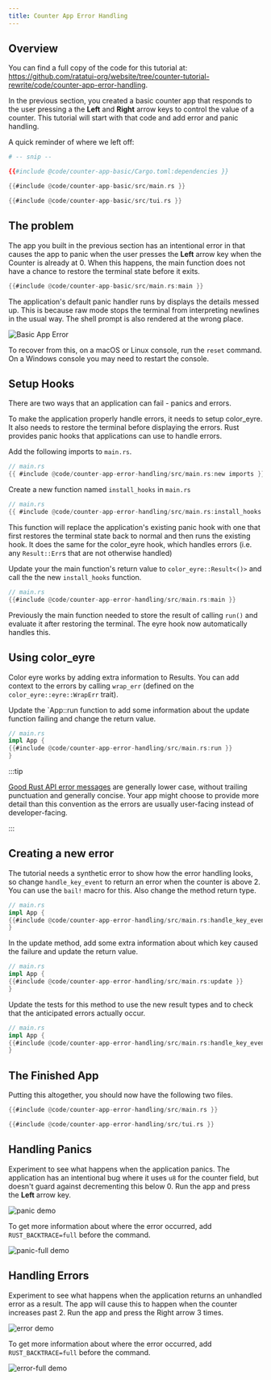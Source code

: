 ```yaml
---
title: Counter App Error Handling
---
```


## Overview

You can find a full copy of the code for this tutorial at:
<https://github.com/ratatui-org/website/tree/counter-tutorial-rewrite/code/counter-app-error-handling>.

In the previous section, you created a basic counter app that responds to the user pressing a the
**Left** and **Right** arrow keys to control the value of a counter. This tutorial will start with
that code and add error and panic handling.

A quick reminder of where we left off:

<!-- Note: these includes are correct - they link to the basic app as it's the starting point -->

```toml collapsed title="Cargo.toml (click to expand)"
# -- snip --

{{#include @code/counter-app-basic/Cargo.toml:dependencies }}
```

```rust collapsed title="main.rs (click to expand)"
{{#include @code/counter-app-basic/src/main.rs }}
```

```rust collapsed title="tui.rs (click to expand)"
{{#include @code/counter-app-basic/src/tui.rs }}
```

## The problem

The app you built in the previous section has an intentional error in that causes the app to panic
when the user presses the **Left** arrow key when the Counter is already at 0. When this happens,
the main function does not have a chance to restore the terminal state before it exits.

```rust title="src/main.rs (from basic app)" {3,5}
{{#include @code/counter-app-basic/src/main.rs:main }}
```

The application's default panic handler runs by displays the details messed up. This is because raw
mode stops the terminal from interpreting newlines in the usual way. The shell prompt is also
rendered at the wrong place.

![Basic App Error](./basic-app-error.gif)

To recover from this, on a macOS or Linux console, run the `reset` command. On a Windows console you
may need to restart the console.

## Setup Hooks

There are two ways that an application can fail - panics and errors.

To make the application properly handle errors, it needs to setup color_eyre. It also needs to
restore the terminal before displaying the errors. Rust provides panic hooks that applications can
use to handle errors.

Add the following imports to `main.rs`.

```rust
// main.rs
{{ #include @code/counter-app-error-handling/src/main.rs:new imports }}
```

Create a new function named `install_hooks` in `main.rs`

```rust
// main.rs
{{ #include @code/counter-app-error-handling/src/main.rs:install_hooks }}
```

This function will replace the application's existing panic hook with one that first restores the
terminal state back to normal and then runs the existing hook. It does the same for the color_eyre
hook, which handles errors (i.e. any `Result::Err`s that are not otherwise handled)

Update your the main function's return value to `color_eyre::Result<()>` and call the the new
`install_hooks` function.

```rust {2} ins={3}
// main.rs
{{#include @code/counter-app-error-handling/src/main.rs:main }}
```

Previously the main function needed to store the result of calling `run()` and evaluate it after
restoring the terminal. The eyre hook now automatically handles this.

## Using color_eyre

Color eyre works by adding extra information to Results. You can add context to the errors by
calling `wrap_err` (defined on the `color_eyre::eyre::WrapErr` trait).

Update the `App::run function to add some information about the update function failing and change
the return value.

```rust {6,9}
// main.rs
impl App {
{{#include @code/counter-app-error-handling/src/main.rs:run }}
}
```

:::tip

[Good Rust API error messages] are generally lower case, without trailing punctuation and generally
concise. Your app might choose to provide more detail than this convention as the errors are usually
user-facing instead of developer-facing.

[Good Rust API error messages]: https://rust-lang.github.io/api-guidelines/interoperability.html#c-good-err

:::

## Creating a new error

The tutorial needs a synthetic error to show how the error handling looks, so change
`handle_key_event` to return an error when the counter is above 2. You can use the `bail!` macro for
this. Also change the method return type.

```rust {6} ins={19-21} collapse={11-16}
// main.rs
impl App {
{{#include @code/counter-app-error-handling/src/main.rs:handle_key_event }}
}
```

In the update method, add some extra information about which key caused the failure and update the
return value.

```rust {3, 6-8}
// main.rs
impl App {
{{#include @code/counter-app-error-handling/src/main.rs:update }}
}
```

Update the tests for this method to use the new result types and to check that the anticipated
errors actually occur.

```rust {4} ins={19-24,26-37} collapse={5-16}
// main.rs
impl App {
{{#include @code/counter-app-error-handling/src/main.rs:handle_key_event test }}
}
```

## The Finished App

Putting this altogether, you should now have the following two files.

```rust collapsed title="main.rs (click to expand)"
{{#include @code/counter-app-error-handling/src/main.rs }}
```

```rust collapsed title="tui.rs (click to expand)"
{{#include @code/counter-app-error-handling/src/tui.rs }}
```

## Handling Panics

Experiment to see what happens when the application panics. The application has an intentional bug
where it uses `u8` for the counter field, but doesn't guard against decrementing this below 0. Run
the app and press the **Left** arrow key.

![panic demo](./panic.png)

To get more information about where the error occurred, add `RUST_BACKTRACE=full` before the
command.

![panic-full demo](./panic-full.png)

## Handling Errors

Experiment to see what happens when the application returns an unhandled error as a result. The app
will cause this to happen when the counter increases past 2. Run the app and press the Right arrow 3
times.

![error demo](./error.png)

To get more information about where the error occurred, add `RUST_BACKTRACE=full` before the
command.

![error-full demo](./error-full.png)
